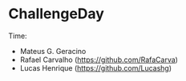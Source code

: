 # ChallengeDay

Time:
* Mateus G. Geracino
* Rafael Carvalho (https://github.com/RafaCarva)
* Lucas Henrique (https://github.com/Lucashg)
